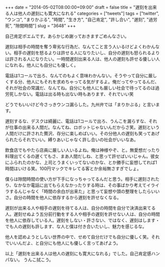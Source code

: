 +++
date = "2014-05-02T08:00:00+09:00"
draft = false
title = "遅刻を出来る人は他人の遅刻にも寛大になれる"
categories = ["tweets"]
tags = ["twitter", "ウンコ", "まりかぶる", "時間", "生き方", "自己肯定", "許し合い", "遅刻", "過労死", "隙間時間"]
slug = "3648"
+++

自己肯定ポエムです。あらかじめ謝っておきますごめんなさい。

遅刻は相手の時間を奪う卑劣な行為だ、なんてこと言う人いるけどよくわかんない。相手の遅刻を怒るよりは許せる人になりたいし、自分の遅刻も怒られるよりは許される人になりたい。一時間遅刻出来る人は、他人の遅刻も許せる優しい人になれる。他人にも自分にも優しく。

電話は1コールで出ろ、なんてのもよく意味わかんない。そうやって自分に厳しくする分、他人にもそれを求めちゃってる気がするよ。俺だってやってるんだ、それが社会の常識だ、なんてね。自分にも他人にも厳しい社会で待ってるのは過労死しかない。電話は出る時も出ない時もあります、それでいい笑

どうでもいいけど今さっきウンコ漏らした。九州弁では「まりかぶる」と言います。

遅刻するな、デスクは綺麗に、電話は1コールで出ろ、うんこを漏らすな、それが仕事の出来る人間だ。なんてね、ロボットじゃないんだからさ笑。遅刻という人間だけに許された贅沢、存分に楽しめばいい。その分他人の遅刻も笑ってあげられたらそれでいい。縛りあいじゃなく許し合いの社会がいいなあ。

飲食店でもやたら店員に厳しい人いるよね。俺は神様やぞ、と。無愛想だったり料理出てくるの遅くてもさ、まあ人間だしね、と思って許せばいいじゃん。彼女にふられたのかな、上司とうまくいってないのかな、とか勝手に妄想してれば1時間はいける笑。100円マックでキレてる客とか余裕無さすぎでしょ。

僕らは隙間時間の使い方が下手になっちゃってるんだと思う。相手に遅刻されたり、なかなか電話に出てもらえなかったりする時は、その事ばかり考えてイライラするんじゃなく「時間の余白が出来た」と思って妄想や頭の整理をしたらいいさ。自分の時間を他人に依存するから遅刻を許せなくなる。

遅刻が出来る人や相手の遅刻を待てる人は、自分の時間を自分で決済出来てる人。遅刻せぬよう五分前行動をする人や相手の遅刻を許せない人は、自分の時間を他人に依存している人。遅刻をしない・許さない、ではなく、遅刻はします・でも人の遅刻も許します、な人と僕は付き合いたいし、魅力を感じるな。

他人を認めようとしない世界の中で、せめて自分だけでも自分に優しく笑。それでいいんだよ、と自分にも他人にも優しく言ってあげよう。

以上「遅刻を出来る人は他人の遅刻にも寛大になれる」でした。自己肯定感ハンパない。
うんこ拭こう。
